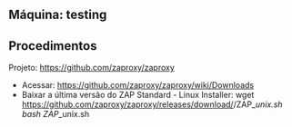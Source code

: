 Máquina: testing
----------------

Procedimentos
-------------
	
   Projeto: https://github.com/zaproxy/zaproxy	

   * Acessar: https://github.com/zaproxy/zaproxy/wiki/Downloads
   * Baixar a última versão do ZAP Standard - Linux Installer:
     wget https://github.com/zaproxy/zaproxy/releases/download/<version>/ZAP_<version>_unix.sh
     bash ZAP_<version>_unix.sh
